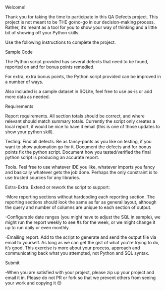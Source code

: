 Welcome!

Thank you for taking the time to participate in this QA Defects project. This project is not meant to be THE go/no-go in our decision-making process. Rather, it’s meant as a tool for you to show your way of thinking and a little bit of showing off your Python skills.

Use the following instructions to complete the project.

Sample Code

The Python script provided has several defects that need to be found, reported on and for bonus points remedied. 

For extra, extra bonus points, the Python script provided can be improved in a number of ways. 

Also included is a sample dataset in SQLite, feel free to use as-is or add more data as needed.

Requirements

Report requirements. All section totals should be correct, and where relevant should match summary totals.  Currently the script only creates a local report, it would be nice to have it email (this is one of those updates to show your python skill).

Testing. Find all defects. Be as fancy-pants as you like on testing, if you want to show automation go for it.  Document the defects and for bonus points fix the python script. Document how you tested/verified the final python script is producing an accurate report.

Tools. Feel free to use whatever IDE you like, whatever imports you fancy and basically whatever gets the job done. Perhaps the only constraint is to use trusted sources for any libraries.

Extra-Extra. Extend or rework the script to support:

-More reporting sections without hardcoding each reporting section. The reporting sections should look the same as far as general layout, although the query and number of columns are unique to each section of output.

-Configurable date ranges (you might have to adjust the SQL in sample), we might run the report weekly to see #s for the week, or we might change it up to run daily or even monthly.

-Emailing report. Add to the script to generate and send the output file via email to yourself.
As long as we can get the gist of what you're trying to do, it’s good. This exercise is more about your process, approach and communicating back what you attempted, not Python and SQL syntax.

Submit

-When you are satisfied with your project, please zip up your project and email it in. Please do not PR or fork so that we prevent others from seeing your work and copying it 😊
